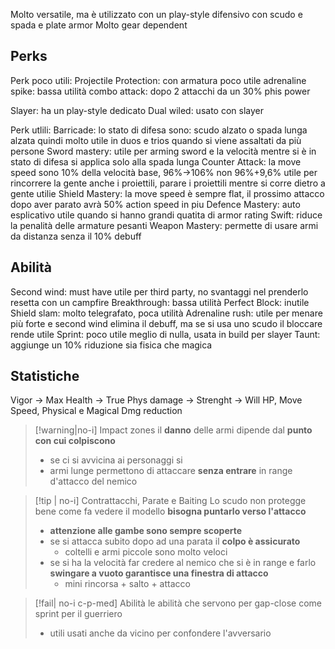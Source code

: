 Molto versatile, ma è utilizzato con un play-style difensivo con scudo e spada e plate armor
Molto gear dependent 
## Perks
Perk poco utili:
Projectile Protection: con armatura poco utile
adrenaline spike: bassa utilità
combo attack: dopo 2 attacchi da un 30% phis power


Slayer: ha un play-style dedicato 
Dual wiled: usato con slayer

Perk utlili:
Barricade: lo stato di difesa sono: scudo alzato o spada lunga alzata
quindi molto utile in duos e trios quando si viene assaltati da più persone
Sword mastery: utile per arming sword e la velocità mentre si è in stato di difesa si applica solo alla spada lunga
Counter Attack: la move speed sono 10% della velocità base, 96%->106% non 96%+9,6%
utile per rincorrere la gente anche i proiettili, parare i proiettili mentre si corre dietro a gente utilie
Shield Mastery: la move speed è sempre flat, il prossimo attacco dopo aver parato avrà 50% action speed in piu
Defence Mastery: auto esplicativo utile quando si hanno grandi quatita di armor rating
Swift: riduce la penalità delle armature pesanti
Weapon Mastery: permette di usare armi da distanza senza il 10% debuff 


## Abilità
Second wind: must have utile per third party, no svantaggi nel prenderlo resetta con un campfire
Breakthrough: bassa utilità 
Perfect Block: inutile
Shield slam: molto telegrafato, poca utilità
Adrenaline rush: utile per menare più forte e second wind elimina il debuff, ma se si usa uno scudo il bloccare rende utile
Sprint: poco utile meglio di nulla, usata in build per slayer
Taunt: aggiunge un 10% riduzione sia fisica che magica


## Statistiche
Vigor -> Max Health -> True Phys damage -> Strenght -> Will 
HP, Move Speed, Physical e Magical Dmg reduction 








>[!warning|no-i] Impact zones
> il __danno__ delle armi dipende dal __punto con cui colpiscono__
> - se ci si avvicina ai personaggi si 
> - armi lunge permettono di attaccare __senza entrare__ in range d'attacco del nemico


>[!tip | no-i] Contrattacchi, Parate e Baiting
> Lo scudo non protegge bene come fa vedere il modello __bisogna puntarlo verso l'attacco__
> - __attenzione alle gambe sono sempre scoperte__
> - se si attacca subito dopo ad una parata il __colpo è assicurato__ 
> 	- coltelli e armi piccole sono molto veloci
> - se si ha la velocità far credere al nemico che si è in range e farlo __swingare a vuoto garantisce una finestra di attacco__
> 	- mini rincorsa + salto + attacco

>[!fail| no-i c-p-med] Abilità
> le abilità che servono per gap-close come sprint per il guerriero
> - utili usati anche da vicino per confondere l'avversario
